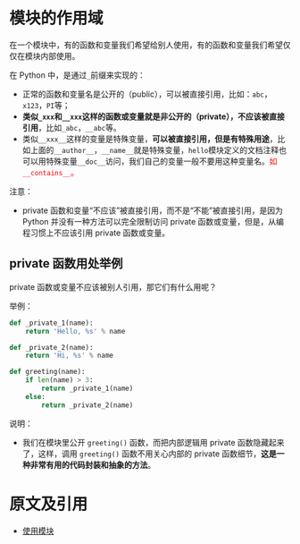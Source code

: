 

# 模块的作用域

在一个模块中，有的函数和变量我们希望给别人使用，有的函数和变量我们希望仅仅在模块内部使用。

在 Python 中，是通过`_`前缀来实现的：

- 正常的函数和变量名是公开的（public），可以被直接引用，比如：`abc`，`x123`，`PI`等；
- **类似`_xxx`和`__xxx`这样的函数或变量就是非公开的（private），不应该被直接引用**，比如`_abc`，`__abc`等。
- 类似`__xxx__`这样的变量是特殊变量，**可以被直接引用，但是有特殊用途**，比如上面的`__author__`，`__name__`就是特殊变量，`hello`模块定义的文档注释也可以用特殊变量`__doc__`访问，我们自己的变量一般不要用这种变量名。<span style="color:red;">如 `__contains__`。</span>

注意：

- private 函数和变量“不应该”被直接引用，而不是“不能”被直接引用，是因为 Python 并没有一种方法可以完全限制访问 private 函数或变量，但是，从编程习惯上不应该引用 private 函数或变量。


## private 函数用处举例

private 函数或变量不应该被别人引用，那它们有什么用呢？

举例：

```py
def _private_1(name):
    return 'Hello, %s' % name

def _private_2(name):
    return 'Hi, %s' % name

def greeting(name):
    if len(name) > 3:
        return _private_1(name)
    else:
        return _private_2(name)
```

说明：

- 我们在模块里公开 `greeting()` 函数，而把内部逻辑用 private 函数隐藏起来了，这样，调用 `greeting()` 函数不用关心内部的 private 函数细节，**这是一种非常有用的代码封装和抽象的方法**。



# 原文及引用

- [使用模块](https://www.liaoxuefeng.com/wiki/0014316089557264a6b348958f449949df42a6d3a2e542c000/001431845183474e20ee7e7828b47f7b7607f2dc1e90dbb000)
